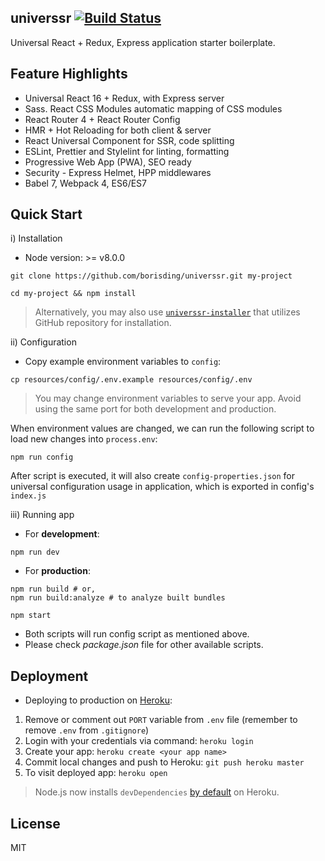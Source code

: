 ## universsr [![Build Status](https://travis-ci.org/borisding/universsr.svg?branch=master)](https://travis-ci.org/borisding/universsr)

Universal React + Redux, Express application starter boilerplate.

## Feature Highlights

- Universal React 16 + Redux, with Express server
- Sass. React CSS Modules automatic mapping of CSS modules
- React Router 4 + React Router Config
- HMR + Hot Reloading for both client & server
- React Universal Component for SSR, code splitting
- ESLint, Prettier and Stylelint for linting, formatting
- Progressive Web App (PWA), SEO ready
- Security - Express Helmet, HPP middlewares
- Babel 7, Webpack 4, ES6/ES7

## Quick Start

i) Installation

- Node version: >= v8.0.0

```
git clone https://github.com/borisding/universsr.git my-project

cd my-project && npm install
```

> Alternatively, you may also use [`universsr-installer`](https://github.com/borisding/universsr-installer) that utilizes GitHub repository for installation.

ii) Configuration

- Copy example environment variables to `config`:

```
cp resources/config/.env.example resources/config/.env
```

> You may change environment variables to serve your app. Avoid using the same port for both development and production.

When environment values are changed, we can run the following script to load new changes into `process.env`:

```
npm run config
```

After script is executed, it will also create `config-properties.json` for universal configuration usage in application, which is exported in config's `index.js`

iii) Running app

- For **development**:

```
npm run dev
```

- For **production**:

```
npm run build # or,
npm run build:analyze # to analyze built bundles

npm start
```

- Both scripts will run config script as mentioned above.
- Please check _package.json_ file for other available scripts.

## Deployment

- Deploying to production on [Heroku](https://www.heroku.com/):

1.  Remove or comment out `PORT` variable from `.env` file (remember to remove `.env` from `.gitignore`)
2.  Login with your credentials via command: `heroku login`
3.  Create your app: `heroku create <your app name>`
4.  Commit local changes and push to Heroku: `git push heroku master`
5.  To visit deployed app: `heroku open`

> Node.js now installs `devDependencies` [by default](https://devcenter.heroku.com/changelog-items/1376) on Heroku.

## License

MIT
